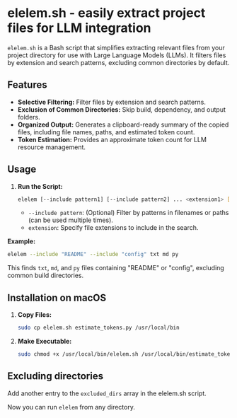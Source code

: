 # elelem.sh - easily extract project files for LLM integration

`elelem.sh` is a Bash script that simplifies extracting relevant files from your project directory for use with Large Language Models (LLMs). It filters files by extension and search patterns, excluding common directories by default.

## Features

- **Selective Filtering:** Filter files by extension and search patterns.
- **Exclusion of Common Directories:** Skip build, dependency, and output folders.
- **Organized Output:** Generates a clipboard-ready summary of the copied files, including file names, paths, and estimated token count.
- **Token Estimation:** Provides an approximate token count for LLM resource management.

## Usage

1. **Run the Script:**
   ```bash
   elelem [--include pattern1] [--include pattern2] ... <extension1> [extension2] ...
   ```

   *   `--include pattern`: (Optional) Filter by patterns in filenames or paths (can be used multiple times).
   *   `extension`: Specify file extensions to include in the search.

**Example:**

```bash
elelem --include "README" --include "config" txt md py
```

This finds `txt`, `md`, and `py` files containing "README" or "config", excluding common build directories.

## Installation on macOS

1.  **Copy Files:**
    ```bash
    sudo cp elelem.sh estimate_tokens.py /usr/local/bin
    ```

2.  **Make Executable:**
    ```bash
    sudo chmod +x /usr/local/bin/elelem.sh /usr/local/bin/estimate_tokens.py
    ```

## Excluding directories
   Add another entry to the `excluded_dirs` array in the elelem.sh script.

Now you can run `elelem` from any directory.

